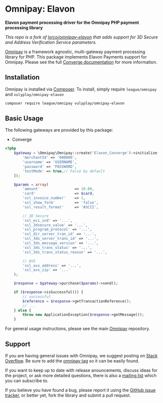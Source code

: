 # Omnipay: Elavon

**Elavon payment processing driver for the Omnipay PHP payment processing library**

*This repo is a fork of [lxrco/omnipay-elavon](https://github.com/lxrco/omnipay-elavon) that adds support for 3D Secure and Address Verification Service parameters.*


[Omnipay](https://github.com/thephpleague/omnipay)  is a framework agnostic, multi-gateway payment processing library for PHP. This package implements Elavon Payments support for Omnipay. Please see the full [Converge documentation](https://www.myvirtualmerchant.com/VirtualMerchant/download/developerGuide.pdf) for more information.

## Installation

Omnipay is installed via [Composer](http://getcomposer.org/). To install, simply require `league/omnipay` and `vulyplay/omnipay-elavon`

```bash
composer require league/omnipay vulyplay/omnipay-elavon
```

## Basic Usage

The following gateways are provided by this package:

* Converge

```php
<?php
    $gateway = \Omnipay\Omnipay::create('Elavon_Converge')->initialize([
        'merchantId' => '000000',
        'username' => 'USERNAME',
        'password' => 'PASSWORD',
        'testMode' => true,// False by default
    ]);

    $params = array(
        'amount'                => 10.00,
        'card'                  => $card,
        'ssl_invoice_number'    => 1,
        'ssl_show_form'         => 'false',
        'ssl_result_format'     => 'ASCII',

        // 3D Secure
        'ssl_eci_ind' => '...',
        'ssl_3dsecure_value' => '...',
        'ssl_program_protocol' => '...',
        'ssl_dir_server_tran_id' => '...',
        'ssl_3ds_server_trans_id' => '...',
        'ssl_3ds_message_version' => '...',
        'ssl_3ds_trans_status' => '...',
        'ssl_3ds_trans_status_reason' => '...',

        // AVS
        'ssl_avs_address' => '...',
        'ssl_avs_zip' => '...'
    );

    $response = $gateway->purchase($params)->send();

    if ($response->isSuccessful()) {
        // successful
        $reference = $response->getTransactionReference();
        // ...
    } else {
        throw new ApplicationException($response->getMessage());
    }
```

For general usage instructions, please see the main [Omnipay](https://github.com/thephpleague/omnipay)
repository.


## Support

If you are having general issues with Omnipay, we suggest posting on
[Stack Overflow](http://stackoverflow.com/). Be sure to add the
[omnipay tag](http://stackoverflow.com/questions/tagged/omnipay) so it can be easily found.

If you want to keep up to date with release anouncements, discuss ideas for the project,
or ask more detailed questions, there is also a [mailing list](https://groups.google.com/forum/#!forum/omnipay) which
you can subscribe to.

If you believe you have found a bug, please report it using the [GitHub issue tracker](https://github.com/lachlan-vuly/omnipay-elavon/issues),
or better yet, fork the library and submit a pull request.
